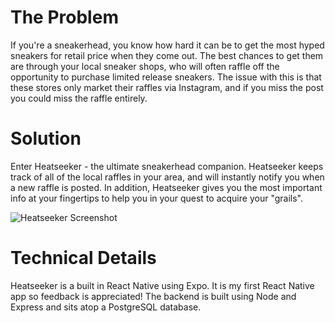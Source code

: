 # The Problem

If you're a sneakerhead, you know how hard it can be to get the most hyped sneakers for retail price when they come out. The best chances to get them are through your local sneaker shops, who will often raffle off the opportunity to purchase limited release sneakers. The issue with this is that these stores only market their raffles via Instagram, and if you miss the post you could miss the raffle entirely.

# Solution

Enter Heatseeker - the ultimate sneakerhead companion. Heatseeker keeps track of all of the local raffles in your area, and will instantly notify you when a new raffle is posted. In addition, Heatseeker gives you the most important info at your fingertips to help you in your quest to acquire your "grails".

![Heatseeker Screenshot](https://imgur.com/a/1eJa9fP)

# Technical Details

Heatseeker is a built in React Native using Expo. It is my first React Native app so feedback is appreciated! The backend is built using Node and Express and sits atop a PostgreSQL database. 

